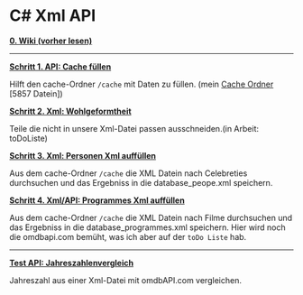 # C# Xml API
[__0. Wiki (vorher lesen)__](https://github.com/DerDannyF/CSharp-XML-API/wiki/CSharp-XML-API-Wiki)


---------------------------------------


[__Schritt 1. API: Cache füllen__](https://github.com/DerDannyF/CSharp-XML-API/tree/master/3%20API%20Cache%20erstellen)

Hilft den cache-Ordner `/cache` mit Daten zu füllen. (mein [Cache Ordner](https://drive.google.com/file/d/0B82ExpNWhsiCMnYxWTR0cTJaV2s/view?usp=sharing) [5857 Datein])

[__Schritt 2. Xml: Wohlgeformtheit__](https://github.com/DerDannyF/CSharp-XML-API/tree/master/2%20wohlgeformte%20Xml%20File)

 Teile die nicht in unsere Xml-Datei passen ausschneiden.(in Arbeit: toDoListe)

[__Schritt 3. Xml: Personen Xml auffüllen__](https://github.com/DerDannyF/CSharp-XML-API/tree/master/4%20Personen%20Xml)

Aus dem cache-Ordner `/cache` die XML Datein nach Celebreties durchsuchen und das Ergebniss in die database_peope.xml speichern.

[__Schritt 4. Xml/API: Programmes Xml auffüllen__](https://github.com/DerDannyF/CSharp-XML-API/tree/master/4%20Filme)

Aus dem cache-Ordner `/cache` die XML Datein nach Filme durchsuchen und das Ergebniss in die database_programmes.xml speichern.
Hier wird noch die omdbapi.com bemüht, was ich aber auf der `toDo Liste` hab.
 
---------------------------------------

[__Test API: Jahreszahlenvergleich__](https://github.com/DerDannyF/CSharp-XML-API/tree/master/1%20omdb%20API%20Jahreszahlen)

 Jahreszahl aus einer Xml-Datei mit omdbAPI.com vergleichen.
